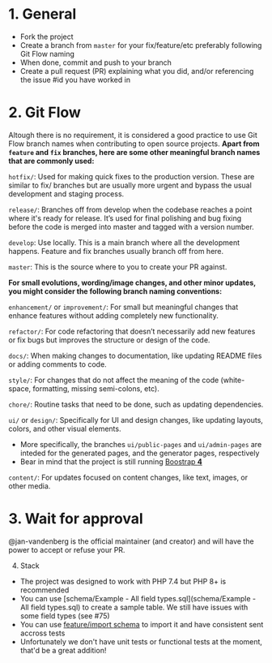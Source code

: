 # 1. General

- Fork the project
- Create a branch from `master` for your fix/feature/etc preferably following Git Flow naming
- When done, commit and push to your branch
- Create a pull request (PR) explaining what you did, and/or referencing the issue #id you have worked in


# 2. Git Flow

Altough there is no requirement, it is considered a good practice to use Git Flow branch names when contributing to open source projects. **Apart from `feature` and `fix` branches, here are some other meaningful branch names that are commonly used:**

`hotfix/`: Used for making quick fixes to the production version. These are similar to fix/ branches but are usually more urgent and bypass the usual development and staging process.

`release/`: Branches off from develop when the codebase reaches a point where it's ready for release. It’s used for final polishing and bug fixing before the code is merged into master and tagged with a version number.

`develop`: Use locally. This is a main branch where all the development happens. Feature and fix branches usually branch off from here.

`master`: This is the source where to you to create your PR against.



**For small evolutions, wording/image changes, and other minor updates, you might consider the following branch naming conventions:**

`enhancement/` or `improvement/`: For small but meaningful changes that enhance features without adding completely new functionality.

`refactor/`: For code refactoring that doesn’t necessarily add new features or fix bugs but improves the structure or design of the code.

`docs/`: When making changes to documentation, like updating README files or adding comments to code.

`style/`: For changes that do not affect the meaning of the code (white-space, formatting, missing semi-colons, etc).

`chore/`: Routine tasks that need to be done, such as updating dependencies.

`ui/` or `design/`: Specifically for UI and design changes, like updating layouts, colors, and other visual elements.
- More specifically, the branches `ui/public-pages` and `ui/admin-pages` are inteded for the generated pages, and the generator pages, respectively
- Bear in mind that the project is still running [Boostrap **4**](https://getbootstrap.com/docs/4.0/getting-started/introduction/)

`content/`: For updates focused on content changes, like text, images, or other media.


# 3. Wait for approval

@jan-vandenberg is the official maintainer (and creator) and will have the power to accept or refuse your PR.


4. Stack

- The project was designed to work with PHP 7.4 but PHP 8+ is recommended
- You can use [schema/Example - All field types.sql](schema/Example - All field types.sql) to create a sample table. We still have issues with some field types (see #75)
- You can use [feature/import schema](#70) to import it and have consistent sent accross tests
- Unfortunately we don't have unit tests or functional tests at the moment, that'd be a great addition!




